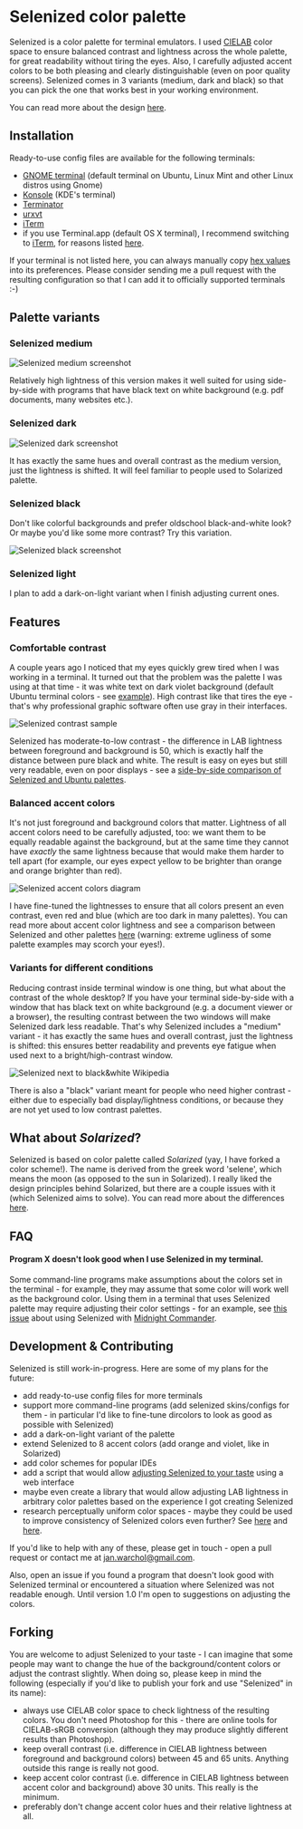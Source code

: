 Selenized color palette
=======================

Selenized is a color palette for terminal emulators. I used
[CIELAB](http://en.wikipedia.org/wiki/Lab_color_space) color space to ensure
balanced contrast and lightness across the whole palette, for great readability
without tiring the eyes. Also, I carefully adjusted accent colors to be both
pleasing and clearly distinguishable (even on poor quality screens).  Selenized
comes in 3 variants (medium, dark and black) so that you can pick the one that
works best in your working environment.

You can read more about the design [here](#features).



Installation
------------

Ready-to-use config files are available for the following terminals:
- [GNOME terminal](gnome-terminal) (default terminal on Ubuntu, Linux Mint and
  other Linux distros using Gnome)
- [Konsole](konsole) (KDE's terminal)
- [Terminator](terminator)
- [urxvt](urxvt)
- [iTerm](iterm)
- if you use Terminal.app (default OS X terminal), I recommend switching to
  [iTerm](iterm), for reasons listed [here](terminal-app).

If your terminal is not listed here, you can always manually copy [hex
values](the-values.md) into its preferences.  Please consider sending me a pull
request with the resulting configuration so that I can add it to officially
supported terminals :-)



Palette variants
----------------

### Selenized medium

![Selenized medium screenshot](http://i.imgur.com/U4y7JTc.png)

Relatively high lightness of this version makes it well suited for using
side-by-side with programs that have black text on white background (e.g. pdf
documents, many websites etc.).


### Selenized dark

![Selenized dark screenshot](http://i.imgur.com/ZozQMRm.png)

It has exactly the same hues and overall contrast as the medium version, just
the lightness is shifted.  It will feel familiar to people used to Solarized
palette.


### Selenized black

Don't like colorful backgrounds and prefer oldschool black-and-white look?  Or
maybe you'd like some more contrast?  Try this variation.

![Selenized black screenshot](http://i.imgur.com/Yk9OfdL.png)


### Selenized light

I plan to add a dark-on-light variant when I finish adjusting current ones.



Features
--------

### Comfortable contrast

A couple years ago I noticed that my eyes quickly grew tired when I was working
in a terminal.  It turned out that the problem was the palette I was using at
that time - it was white text on dark violet background (default Ubuntu
terminal colors - see [example](http://i.imgur.com/wICCS7x.png)).  High
contrast like that tires the eye - that's why professional graphic software
often use gray in their interfaces.

![Selenized contrast sample](http://i.imgur.com/SRL3n03.png)

Selenized has moderate-to-low contrast - the difference in LAB lightness
between foreground and background is 50, which is exactly half the distance
between pure black and white.  The result is easy on eyes but still very
readable, even on poor displays - see a [side-by-side comparison of Selenized
and Ubuntu palettes](http://i.imgur.com/Q5ECiYK.png).

<!-- [selenized manpage example](http://i.imgur.com/twNvCfk.png) -->



### Balanced accent colors

It's not just foreground and background colors that matter. Lightness of all
accent colors need to be carefully adjusted, too: we want them to be equally
readable against the background, but at the same time they cannot have *exactly*
the same lightness because that would make them harder to tell apart (for
example, our eyes expect yellow to be brighter than orange and orange brighter
than red).

![Selenized accent colors diagram](http://i.imgur.com/SmahzVF.png)

I have fine-tuned the lightnesses to ensure that all colors present an even
contrast, even red and blue (which are too dark in many palettes).  You can
read more about accent color lightness and see a comparison between Selenized
and other palettes [here](balancing-lightness-of-colors.md) (warning: extreme
ugliness of some palette examples may scorch your eyes!).



### Variants for different conditions

Reducing contrast inside terminal window is one thing, but what about the
contrast of the whole desktop?  If you have your terminal side-by-side with a
window that has black text on white background (e.g. a document viewer or a
browser), the resulting contrast between the two windows will make Selenized
dark less readable.  That's why Selenized includes a "medium" variant - it has
exactly the same hues and overall contrast, just the lightness is shifted: this
ensures better readability and prevents eye fatigue when used next to a
bright/high-contrast window.

![Selenized next to black&white Wikipedia](http://i.imgur.com/HUvDnDy.png)

There is also a "black" variant meant for people who need higher contrast -
either due to especially bad display/lightness conditions, or because they are
not yet used to low contrast palettes.



What about _Solarized_?
-----------------------

Selenized is based on color palette called _Solarized_ (yay, I have forked a
color scheme!).  The name is derived from the greek word 'selene', which means
the moon (as opposed to the sun in Solarized).  I really liked the design
principles behind Solarized, but there are a couple issues with it (which
Selenized aims to solve).  You can read more about the differences
[here](whats-wrong-with-solarized.md).



FAQ
---

#### Program X doesn't look good when I use Selenized in my terminal.

Some command-line programs make assumptions about the colors set in the
terminal - for example, they may assume that some color will work well as the
background color.  Using them in a terminal that uses Selenized palette may
require adjusting their color settings - for an example, see [this
issue](https://github.com/janek-warchol/selenized/issues/7) about using
Selenized with [Midnight
Commander](https://github.com/janek-warchol/selenized/tree/master/mc).



Development & Contributing
--------------------------

Selenized is still work-in-progress.  Here are some of my plans for the future:
- add ready-to-use config files for more terminals
- support more command-line programs (add selenized skins/configs for them - in
  particular I'd like to fine-tune dircolors to look as good as possible with
  Selenized)
- add a dark-on-light variant of the palette
- extend Selenized to 8 accent colors (add orange and violet, like in
  Solarized)
- add color schemes for popular IDEs
- add a script that would allow [adjusting Selenized to your taste](#forking)
  using a web interface
- maybe even create a library that would allow adjusting LAB lightness in
  arbitrary color palettes based on the experience I got creating Selenized
- research perceptually uniform color spaces - maybe they could be used to
  improve consistency of Selenized colors even further?  See
  [here](www.brucelindbloom.com/UPLab.html) and
  [here](https://en.wikipedia.org/wiki/Munsell_color_system).

If you'd like to help with any of these, please get in touch - open a pull
request or contact me at jan.warchol@gmail.com.

Also, open an issue if you found a program that doesn't look good with
Selenized terminal or encountered a situation where Selenized was not readable
enough.  Until version 1.0 I'm open to suggestions on adjusting the colors.



Forking
-------

You are welcome to adjust Selenized to your taste - I can imagine that some
people may want to change the hue of the background/content colors or adjust
the contrast slightly.  When doing so, please keep in mind the following
(especially if you'd like to publish your fork and use "Selenized" in its
name):
- always use CIELAB color space to check lightness of the resulting colors.
  You don't need Photoshop for this - there are online tools for CIELAB-sRGB
  conversion (although they may produce slightly different results than
  Photoshop).
- keep overall contrast (i.e. difference in CIELAB lightness between foreground
  and background colors) between 45 and 65 units.  Anything outside this range
  is really not good.
- keep accent color contrast (i.e. difference in CIELAB lightness between
  accent color and background) above 30 units. This really is the minimum.
- preferably don't change accent color hues and their relative lightness at
  all.


